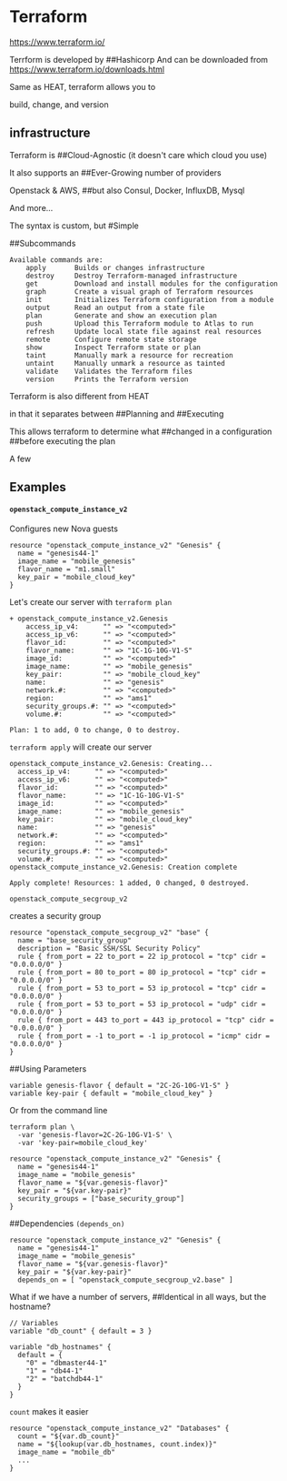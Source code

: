 # Terraform
https://www.terraform.io/


Terrform is developed by 
##Hashicorp
And can be downloaded from
https://www.terraform.io/downloads.html


Same as HEAT, terraform
allows you to

build, change, and version
## infrastructure


Terraform is
##Cloud-Agnostic
(it doesn't care which cloud you use)


It also supports an
##Ever-Growing
number of providers


Openstack & AWS,
##but also
Consul, Docker, InfluxDB, Mysql

And more...


The syntax is custom, but
#Simple


##Subcommands
```
Available commands are:
    apply       Builds or changes infrastructure
    destroy     Destroy Terraform-managed infrastructure
    get         Download and install modules for the configuration
    graph       Create a visual graph of Terraform resources
    init        Initializes Terraform configuration from a module
    output      Read an output from a state file
    plan        Generate and show an execution plan
    push        Upload this Terraform module to Atlas to run
    refresh     Update local state file against real resources
    remote      Configure remote state storage
    show        Inspect Terraform state or plan
    taint       Manually mark a resource for recreation
    untaint     Manually unmark a resource as tainted
    validate    Validates the Terraform files
    version     Prints the Terraform version
```


Terraform is also different from HEAT

in that it separates between
##Planning
and
##Executing


This allows terraform to determine what
##changed
in a configuration
##before
executing the plan


A few
## Examples


#### `openstack_compute_instance_v2`
Configures new Nova guests


```
resource "openstack_compute_instance_v2" "Genesis" {
  name = "genesis44-1"
  image_name = "mobile_genesis"
  flavor_name = "m1.small"
  key_pair = "mobile_cloud_key"
}
```


Let's create our server with `terraform plan`

```
+ openstack_compute_instance_v2.Genesis
    access_ip_v4:      "" => "<computed>"
    access_ip_v6:      "" => "<computed>"
    flavor_id:         "" => "<computed>"
    flavor_name:       "" => "1C-1G-10G-V1-S"
    image_id:          "" => "<computed>"
    image_name:        "" => "mobile_genesis"
    key_pair:          "" => "mobile_cloud_key"
    name:              "" => "genesis"
    network.#:         "" => "<computed>"
    region:            "" => "ams1"
    security_groups.#: "" => "<computed>"
    volume.#:          "" => "<computed>"

Plan: 1 to add, 0 to change, 0 to destroy.
```


`terraform apply` will create our server

```
openstack_compute_instance_v2.Genesis: Creating...
  access_ip_v4:      "" => "<computed>"
  access_ip_v6:      "" => "<computed>"
  flavor_id:         "" => "<computed>"
  flavor_name:       "" => "1C-1G-10G-V1-S"
  image_id:          "" => "<computed>"
  image_name:        "" => "mobile_genesis"
  key_pair:          "" => "mobile_cloud_key"
  name:              "" => "genesis"
  network.#:         "" => "<computed>"
  region:            "" => "ams1"
  security_groups.#: "" => "<computed>"
  volume.#:          "" => "<computed>"
openstack_compute_instance_v2.Genesis: Creation complete

Apply complete! Resources: 1 added, 0 changed, 0 destroyed.
```


`openstack_compute_secgroup_v2`

creates a security group


```
resource "openstack_compute_secgroup_v2" "base" {
  name = "base_security_group"
  description = "Basic SSH/SSL Security Policy"
  rule { from_port = 22 to_port = 22 ip_protocol = "tcp" cidr = "0.0.0.0/0" }
  rule { from_port = 80 to_port = 80 ip_protocol = "tcp" cidr = "0.0.0.0/0" }
  rule { from_port = 53 to_port = 53 ip_protocol = "tcp" cidr = "0.0.0.0/0" }
  rule { from_port = 53 to_port = 53 ip_protocol = "udp" cidr = "0.0.0.0/0" }
  rule { from_port = 443 to_port = 443 ip_protocol = "tcp" cidr = "0.0.0.0/0" }
  rule { from_port = -1 to_port = -1 ip_protocol = "icmp" cidr = "0.0.0.0/0" }
}
```


##Using Parameters


```
variable genesis-flavor { default = "2C-2G-10G-V1-S" }
variable key-pair { default = "mobile_cloud_key" }
```


Or from the command line
```
terraform plan \
  -var 'genesis-flavor=2C-2G-10G-V1-S' \
  -var 'key-pair=mobile_cloud_key'
```


```
resource "openstack_compute_instance_v2" "Genesis" {
  name = "genesis44-1"
  image_name = "mobile_genesis"
  flavor_name = "${var.genesis-flavor}"
  key_pair = "${var.key-pair}"
  security_groups = ["base_security_group"]
}
```


##Dependencies
`(depends_on)`


```
resource "openstack_compute_instance_v2" "Genesis" {
  name = "genesis44-1"
  image_name = "mobile_genesis"
  flavor_name = "${var.genesis-flavor}"
  key_pair = "${var.key-pair}"
  depends_on = [ "openstack_compute_secgroup_v2.base" ]
```


What if we have a number of servers,
##Identical 
in all ways, but the hostname?


```
// Variables
variable "db_count" { default = 3 }

variable "db_hostnames" {
  default = {
    "0" = "dbmaster44-1"
    "1" = "db44-1"
    "2" = "batchdb44-1"
  }
}
```


`count` makes it easier
```
resource "openstack_compute_instance_v2" "Databases" {
  count = "${var.db_count}"
  name = "${lookup(var.db_hostnames, count.index)}"
  image_name = "mobile_db"
  ...
}
```
